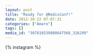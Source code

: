 ```yaml
---
layout: post
title: "Ready for @RedisConf!"
date: 2012-10-22 07:07:31
categories: ["Amaro"]
tags: []
media_id: "307818539808647566_326209"
---
```


{% instagram %}
